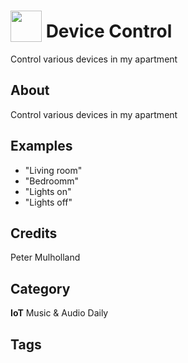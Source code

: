 # <img src="https://raw.githack.com/FortAwesome/Font-Awesome/master/svgs/solid/robot.svg" card_color="#22A7F0" width="50" height="50" style="vertical-align:bottom"/> Device Control
Control various devices in my apartment

## About
Control various devices in my apartment

## Examples
* "Living room"
* "Bedroomm"
* "Lights on"
* "Lights off"

## Credits
Peter Mulholland

## Category
**IoT**
Music & Audio
Daily

## Tags

